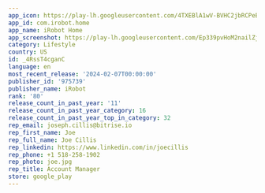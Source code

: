 ```yaml
---
app_icon: https://play-lh.googleusercontent.com/4TXEBlA1wV-BVHC2jbRCPeBvSRjkC2SsQ4KJU-N0LU1A45G5B1kT337qoMvNQ447VOEb
app_id: com.irobot.home
app_name: iRobot Home
app_screenshot: https://play-lh.googleusercontent.com/Ep339pvHoM2nailZjlkE8VEHimK4MwIGgR4fEzB5ZGmNYWJGmmC8fw-hh1Ak8XubaVM
category: Lifestyle
country: US
id: _4RssT4cganC
language: en
most_recent_release: '2024-02-07T00:00:00'
publisher_id: '975739'
publisher_name: iRobot
rank: '80'
release_count_in_past_year: '11'
release_count_in_past_year_category: 16
release_count_in_past_year_top_in_category: 32
rep_email: joseph.cillis@bitrise.io
rep_first_name: Joe
rep_full_name: Joe Cillis
rep_linkedin: https://www.linkedin.com/in/joecillis
rep_phone: +1 518-258-1902
rep_photo: joe.jpg
rep_title: Account Manager
store: google_play
---
```

